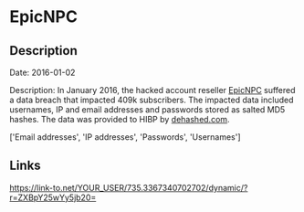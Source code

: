# EpicNPC

## Description

Date: 2016-01-02

Description:
In January 2016, the hacked account reseller <a href="https://www.epicnpc.com" target="_blank" rel="noopener">EpicNPC</a> suffered a data breach that impacted 409k subscribers. The impacted data included usernames, IP and email addresses and passwords stored as salted MD5 hashes. The data was provided to HIBP by <a href="https://dehashed.com/" target="_blank" rel="noopener">dehashed.com</a>.


['Email addresses', 'IP addresses', 'Passwords', 'Usernames']

## Links

https://link-to.net/YOUR_USER/735.3367340702702/dynamic/?r=ZXBpY25wYy5jb20=